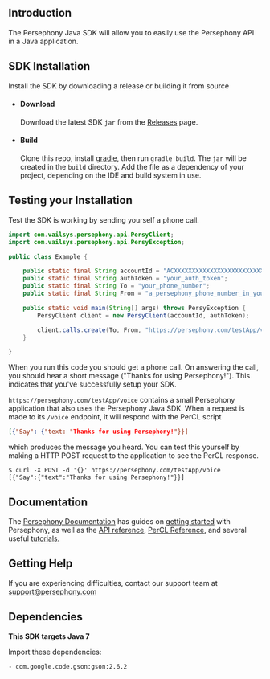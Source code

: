 ## Introduction
The Persephony Java SDK will allow you to easily use the Persephony API in a Java application.

## SDK Installation
Install the SDK by downloading a release or building it from source
- #### Download
  Download the latest SDK `jar` from the [Releases](https://github.com/PersephonyAPI/java-sdk/releases/latest) page.
- #### Build
  Clone this repo, install [gradle](https://gradle.org/), then run `gradle build`.
  The `jar` will be created in the `build` directory.
Add the file as a dependency of your project, depending on the IDE and build system in use.
## Testing your Installation

Test the SDK is working by sending yourself a phone call.

```java
import com.vailsys.persephony.api.PersyClient;
import com.vailsys.persephony.api.PersyException;

public class Example {

    public static final String accountId = "ACXXXXXXXXXXXXXXXXXXXXXXXXXXXXX";
    public static final String authToken = "your_auth_token";
    public static final String To = "your_phone_number";
    public static final String From = "a_persephony_phone_number_in_your_account";

    public static void main(String[] args) throws PersyException {
        PersyClient client = new PersyClient(accountId, authToken);

        client.calls.create(To, From, "https://persephony.com/testApp/voice", "");
    }

}
```

When you run this code you should get a phone call. On answering the call, you should hear a short message ("Thanks for using Persephony!"). This indicates that you've successfully setup your SDK.

`https://persephony.com/testApp/voice` contains a small Persephony application that also uses the Persephony Java SDK. When a request is made to its `/voice` endpoint, it will respond with the PerCL script

```json
[{"Say": {"text: "Thanks for using Persephony!"}}]
```

which produces the message you heard. You can test this yourself by making a HTTP POST request to the application to see the PerCL response.

```shell
$ curl -X POST -d '{}' https://persephony.com/testApp/voice
[{"Say":{"text":"Thanks for using Persephony!"}}]
```

## Documentation

The [Persephony Documentation](https://www.persephony.com/docs) has guides on [getting started](https://www.persephony.com/docs/getting-started/) with Persephony, as well as the [API reference](https://www.persephony.com/docs/api/), [PerCL Reference](https://www.persephony.com/docs/percl/), and several useful [tutorials.](https://www.persephony.com/docs/tutorials/)

## Getting Help

If you are experiencing difficulties, contact our support team at [support@persephony.com](mailto:support@persephony.com)

## Dependencies
  **This SDK targets Java 7**
  
  Import these dependencies:
  
    - com.google.code.gson:gson:2.6.2
